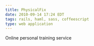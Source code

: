 ```yaml
---
title: PhysicalFix
date: 2010-09-14 17:24 EDT
tags: rails, haml, sass, coffeescript
type: web application
---
```


Online personal training service
